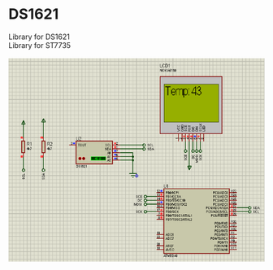 # DS1621

Library for DS1621<br/>
Library for ST7735 <br/><br/>
<img align="left" width="650" height="400" src="https://github.com/josimarpereiraleite/DS1621/blob/main/Images/capture-20210919-013956.png">
<br /><br /><br /><br /><br /><br /><br /><br /><br /><br /><br /><br /><br /><br /><br /><br /><br /><br />
